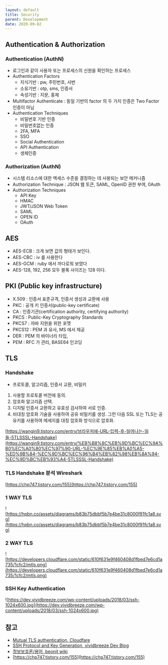 ```yaml
---
layout: default
title: Security
parent: Development
date: 2020-09-02
---
```


## Authentication & Authorization

### Authentication (AuthN)

- 로그인과 같이 사용자 또는 프로세스의 신원을 확인하는 프로세스
- Authentication Factors
  - 지식기반 : pw, 주민번호, 사번
  - 소유기반 : otp, sms, 인증서
  - 속성기반 : 지문, 홍체
- Multifactor Authenticate : 동일 기반의 factor 의 두 가지 인증은 Two Factor 인증이 아님
- Authentication Techniques
  - 비밀번호 기반 인증
  - 비밀번호없는 인증
  - 2FA, MFA
  - SSO
  - Social Authentication
  - API Authentication
  - 생체인증

### Authorization (AuthN)

- 시스템 리소스에 대한 액세스 수준을 결정하는 데 사용되는 보안 메커니즘
- Authorization Technique : JSON 웹 토큰, SAML, OpenID 권한 부여, 0Auth
- Authorization Techniques
  - API Key
  - HMAC
  - JWT/JSON Web Token
  - SAML
  - OPEN ID
  - OAuth

## AES

- AES-ECB : 크게 보면 값의 형태가 보인다.
- AES-CBC : iv 를 사용한다
- AES-GCM : ruby 에서 까다로워 보였다
- AES-128, 192, 256 모두 블록 사이즈는 128 이다.

## PKI (Public key infrastructure)

- X.509 : 인증서 표준규격, 인증서 생성과 교환에 사용
- PKC : 공개 키 인증서(public-key certificate)
- CA : 인증기관(certification authority, certifying authority)
- PKCS : Public-Key Cryptography Standards 
- PKCS7 : 자바 지원을 위한 포맷
- PKCS12 : PEM 과 유사, MS 에서 제공
- DER : PEM 의 바이너리 타입,
- PEM : RFC 가 관리, BASE64 인코딩

## TLS

### Handshake

- 프로토콜, 알고리즘, 인증서 교환, 비밀키

1. 사용할 프로토콜 버전에 동의.
2. 암호화 알고리즘 선택.
3. 디지털 인증서 교환하고 유효성 검사하여 서로 인증.
4. 비대칭 암호화 기술을 사용하여 공유 비밀키를 생성. 그런 다음 SSL 또는 TLS는 공유키를 사용하여 메세지를 대칭 암호화 방식으로 암호화.

[https://wangin9.tistory.com/entry/브라우저에-URL-입력-후-일어나는-일들-5TLSSSL-Handshake](https://wangin9.tistory.com/entry/%EB%B8%8C%EB%9D%BC%EC%9A%B0%EC%A0%80%EC%97%90-URL-%EC%9E%85%EB%A0%A5-%ED%9B%84-%EC%9D%BC%EC%96%B4%EB%82%98%EB%8A%94-%EC%9D%BC%EB%93%A4-5TLSSSL-Handshake)

### TLS Handshake 분석 Wireshark

[https://chp747.tistory.com/155](https://chp747.tistory.com/155)

### 1 WAY TLS

![https://hpbn.co/assets/diagrams/b83b75dbbf5b7e4be31c8000f91fc1a8.svg](https://hpbn.co/assets/diagrams/b83b75dbbf5b7e4be31c8000f91fc1a8.svg)

### 2 WAY TLS

![https://developers.cloudflare.com/static/610f631e9f460408d1fbed7e6cd1a735/1cfc2/mtls.png](https://developers.cloudflare.com/static/610f631e9f460408d1fbed7e6cd1a735/1cfc2/mtls.png)

### SSH Key Authentication

![https://dev.vividbreeze.com/wp-content/uploads/2018/03/ssh-1024x600.jpg](https://dev.vividbreeze.com/wp-content/uploads/2018/03/ssh-1024x600.jpg)

## 참고

- [Mutual TLS authentication, Cloudfare](https://developers.cloudflare.com/access/service-auth/mtls/)
- [SSH Protocol and Key Generation, vividbreeze Dev Blog](https://dev.vividbreeze.com/ssh-protocol-and-key-generation/)
- [정보보호론/용어, beonit wiki](http://beonit.woobi.co.kr/wiki/wiki.php?정보보호론/용어)
- [https://chp747.tistory.com/155](https://chp747.tistory.com/155)